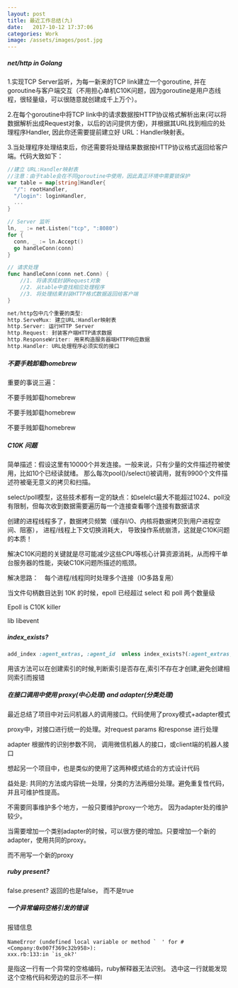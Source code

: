 ```yaml
---
layout: post
title: 最近工作总结(九)
date:   2017-10-12 17:37:06
categories: Work
image: /assets/images/post.jpg
---
```


##### net/http in Golang

1.实现TCP Server监听，为每一新来的TCP link建立一个goroutine, 并在goroutine与客户端交互（不用担心单机C10K问题，因为goroutine是用户态线程，很轻量级，可以很随意就创建成千上万个）。

2.在每个goroutine中将TCP link中的请求数据按HTTP协议格式解析出来(可以将数据解析出成Request对象，以后的访问提供方便)，并根据其URL找到相应的处理程序Handler, 因此你还需要提前建立好 URL：Handler映射表。

3.当处理程序处理结束后，你还需要将处理结果数据按HTTP协议格式返回给客户端。代码大致如下：

```go
//建立 URL:Handler映射表
//注意：由于table会在不同goroutine中使用，因此真正环境中需要锁保护
var table = map[string]Handler{
  "/": rootHandler,
  "/login": loginHandler,
  ...
}

// Server 监听
ln, _ := net.Listen("tcp", ":8080")
for {
  conn, _ := ln.Accept()
  go handleConn(conn)
}

// 请求处理
func handleConn(conn net.Conn) {
    //1. 将请求成封装Request对象
    //2. 从table中查找相应处理程序
    //3. 将处理结果封装HTTP格式数据返回给客户端
}

net/http包中几个重要的类型:
http.ServeMux: 建立URL:Handler映射表
http.Server: 运行HTTP Server
http.Request: 封装客户端HTTP请求数据
http.ResponseWriter: 用来构造服务器端HTTP响应数据
http.Handler: URL处理程序必须实现的接口
```

##### 不要手贱卸载homebrew
重要的事说三遍：

不要手贱卸载homebrew

不要手贱卸载homebrew

不要手贱卸载homebrew

##### C10K 问题
简单描述：假设这里有10000个并发连接。一般来说，只有少量的文件描述符被使用，比如10个已经读就绪。
那么每次pool()/select()被调用，就有9900个文件描述符被毫无意义的拷贝和扫描。

select/poll模型，这些技术都有一定的缺点：如selelct最大不能超过1024、poll没有限制，但每次收到数据需要遍历每一个连接查看哪个连接有数据请求

创建的进程线程多了，数据拷贝频繁（缓存I/O、内核将数据拷贝到用户进程空间、阻塞）， 进程/线程上下文切换消耗大， 导致操作系统崩溃，这就是C10K问题的本质！

解决C10K问题的关键就是尽可能减少这些CPU等核心计算资源消耗，从而榨干单台服务器的性能，突破C10K问题所描述的瓶颈。

解决思路：　每个进程/线程同时处理多个连接（IO多路复用）

当文件句柄数目达到 10K 的时候，epoll 已经超过 select 和 poll 两个数量级

Epoll is C10K killer

lib libevent

##### index_exists?

```ruby
add_index :agent_extras, :agent_id	unless index_exists?(:agent_extras, :agent_id)
```

用该方法可以在创建索引的时候,判断索引是否存在,索引不存在才创建,避免创建相同索引而报错

##### 在接口调用中使用 proxy(中心处理) and adapter(分类处理)
最近总结了项目中对云问机器人的调用接口。代码使用了proxy模式+adapter模式

proxy中，对接口进行统一的处理。对request params 和response 进行处理

adapter 根据传的识别参数不同， 调用微信机器人的接口，或client端的机器人接口

想起另一个项目中，也是类似的使用了这两种模式结合的方式设计代码

益处是:  共同的方法或内容统一处理，分类的方法再细分处理。避免重复性代码，并且可维护性提高。

不需要同事维护多个地方，一般只要维护proxy一个地方。 因为adapter处的维护较少。

当需要增加一个类别adapter的时候，可以很方便的增加。只要增加一个新的adapter，使用共同的proxy。

而不用写一个新的proxy

##### ruby present?
false.present? 返回的也是false， 而不是true

##### 一个异常编码空格引发的错误
报错信息
```
NameError (undefined local variable or method `　' for #<Company:0x007f369c32b958>):
xxx.rb:133:in `is_ok?'
```

是指这一行有一个异常的空格编码，ruby解释器无法识别。 选中这一行就能发现这个空格代码和旁边的显示不一样l
